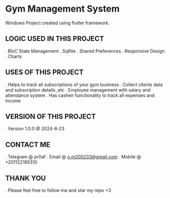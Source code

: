 # Gym Management System

Windows Project created using flutter framework.

## LOGIC USED IN THIS PROJECT
. BloC State Management
. Sqflite
. Shared Preferences
. Responsive Design
. Charts

## USES OF THIS PROJECT
. Helps to track all subscriptions of your gym business
. Collect clients data and subscription details ,etc
. Employee management with salary and attendance system
. Has casheir functionality to track all expenses and income

## VERSION OF THIS PROJECT
. Version 1.0.0 @ 2024-8-23

## CONTACT ME
. Telegram @ pr0af
. Email @ o.m200233@gmail.com
. Mobile @ +201122195310

## THANK YOU
. Please feel free to follow me and star my repo <3

